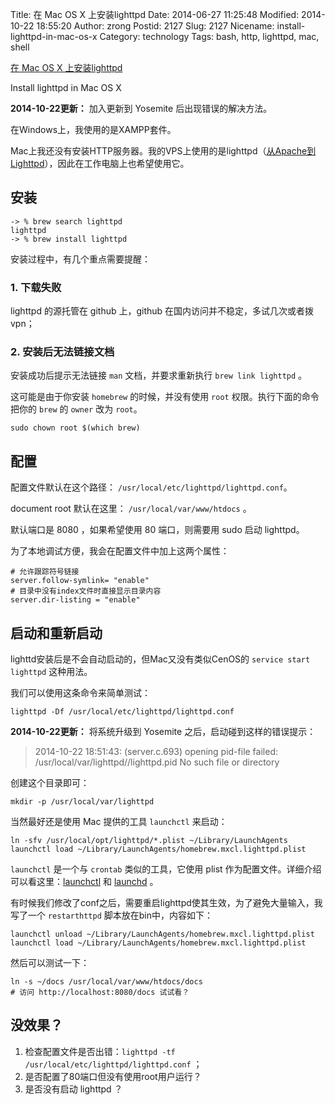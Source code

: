 Title: 在 Mac OS X 上安装lighttpd
Date: 2014-06-27 11:25:48
Modified: 2014-10-22 18:55:20
Author: zrong
Postid: 2127
Slug: 2127
Nicename: install-lighttpd-in-mac-os-x
Category: technology
Tags: bash, http, lighttpd, mac, shell

[在 Mac OS X 上安装lighttpd](http://zengrong.net/post/2127.htm)

Install lighttpd in Mac OS X

**2014-10-22更新：** 加入更新到 Yosemite 后出现错误的解决方法。

在Windows上，我使用的是XAMPP套件。

Mac上我还没有安装HTTP服务器。我的VPS上使用的是lighttpd（[从Apache到Lighttpd][3]），因此在工作电脑上也希望使用它。

## 安装

``` shell
-> % brew search lighttpd
lighttpd
-> % brew install lighttpd
```

安装过程中，有几个重点需要提醒：<!--more-->

### 1. 下载失败

lighttpd 的源托管在 github 上，github 在国内访问并不稳定，多试几次或者拨vpn；

### 2. 安装后无法链接文档

安装成功后提示无法链接 `man` 文档，并要求重新执行 `brew link lighttpd` 。

这可能是由于你安装 `homebrew` 的时候，并没有使用 `root` 权限。执行下面的命令把你的 `brew` 的 `owner` 改为 `root`。

``` shell
sudo chown root $(which brew)
```

## 配置

配置文件默认在这个路径： `/usr/local/etc/lighttpd/lighttpd.conf`。

document root 默认在这里： `/usr/local/var/www/htdocs` 。

默认端口是 8080 ，如果希望使用 80 端口，则需要用 sudo 启动 lighttpd。

为了本地调试方便，我会在配置文件中加上这两个属性：

``` shell
# 允许跟踪符号链接
server.follow-symlink= "enable"
# 目录中没有index文件时直接显示目录内容
server.dir-listing = "enable"
```


## 启动和重新启动

lighttd安装后是不会自动启动的，但Mac又没有类似CenOS的 `service start lighttpd` 这种用法。

我们可以使用这条命令来简单测试：

``` shell
lighttpd -Df /usr/local/etc/lighttpd/lighttpd.conf
```


**2014-10-22更新：** 将系统升级到 Yosemite 之后，启动碰到这样的错误提示：

>2014-10-22 18:51:43: (server.c.693) opening pid-file failed: /usr/local/var/lighttpd//lighttpd.pid No such file or directory

创建这个目录即可：

``` shell
mkdir -p /usr/local/var/lighttpd
```

当然最好还是使用 Mac 提供的工具 `launchctl` 来启动：

``` shell
ln -sfv /usr/local/opt/lighttpd/*.plist ~/Library/LaunchAgents
launchctl load ~/Library/LaunchAgents/homebrew.mxcl.lighttpd.plist
```

`launchctl` 是一个与 `crontab` 类似的工具，它使用 plist 作为配置文件。详细介绍可以看这里：[launchctl][1] 和 [launchd][2] 。

有时候我们修改了conf之后，需要重启lighttpd使其生效，为了避免大量输入，我写了一个 `restarthttpd` 脚本放在bin中，内容如下：

``` shell
launchctl unload ~/Library/LaunchAgents/homebrew.mxcl.lighttpd.plist
launchctl load ~/Library/LaunchAgents/homebrew.mxcl.lighttpd.plist
```

然后可以测试一下：

``` shell
ln -s ~/docs /usr/local/var/www/htdocs/docs
# 访问 http://localhost:8080/docs 试试看？
```

## 没效果？

1. 检查配置文件是否出错：`lighttpd -tf /usr/local/etc/lighttpd/lighttpd.conf` ；
2. 是否配置了80端口但没有使用root用户运行？
3. 是否没有启动 lighttpd ？

[1]: https://developer.apple.com/library/mac/documentation/Darwin/Reference/ManPages/man1/launchctl.1.html
[2]: https://developer.apple.com/library/mac/documentation/Darwin/Reference/ManPages/man8/launchd.8.html
[3]: http://zengrong.net/post/1786.htm

